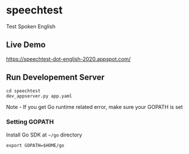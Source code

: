 # speechtest
Test Spoken English 

## Live Demo
https://speechtest-dot-english-2020.appspot.com/

## Run Developement Server
```
cd speechtest
dev_appserver.py app.yaml
```

Note - If you get Go runtime related error, make sure your GOPATH is set
### Setting GOPATH
Install Go SDK at ```~/go``` directory 
```
export GOPATH=$HOME/go
```
